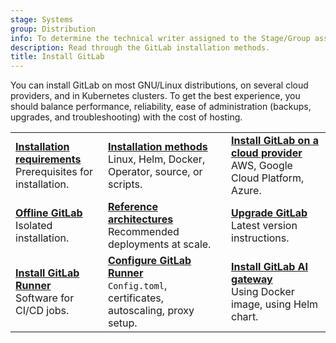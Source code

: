 ```yaml
---
stage: Systems
group: Distribution
info: To determine the technical writer assigned to the Stage/Group associated with this page, see https://handbook.gitlab.com/handbook/product/ux/technical-writing/#assignments
description: Read through the GitLab installation methods.
title: Install GitLab
---
```


You can install GitLab on most GNU/Linux distributions, on several
cloud providers, and in Kubernetes clusters.
To get the best experience, you should balance performance, reliability,
ease of administration (backups, upgrades, and troubleshooting) with the cost of hosting.

<!-- markdownlint-disable MD044 -->

| | | |
|--|--|--|
| [**Installation requirements**](requirements.md)<br>Prerequisites for installation. | [**Installation methods**](install_methods.md)<br>Linux, Helm, Docker, Operator, source, or scripts. | [**Install GitLab on a cloud provider**](cloud_providers.md)<br>AWS, Google Cloud Platform, Azure. |
| [**Offline GitLab**](../topics/offline/_index.md)<br>Isolated installation. | [**Reference architectures**](../administration/reference_architectures/_index.md)<br>Recommended deployments at scale. | [**Upgrade GitLab**](../update/_index.md)<br>Latest version instructions. |
| [**Install GitLab Runner**](https://docs.gitlab.com/runner/install/)<br>Software for CI/CD jobs. | [**Configure GitLab Runner**](https://docs.gitlab.com/runner/configuration/)<br>`Config.toml`, certificates, autoscaling, proxy setup. | [**Install GitLab AI gateway**](install_ai_gateway.md)<br>Using Docker image, using Helm chart. |

<!-- markdownlint-enable MD044 -->
